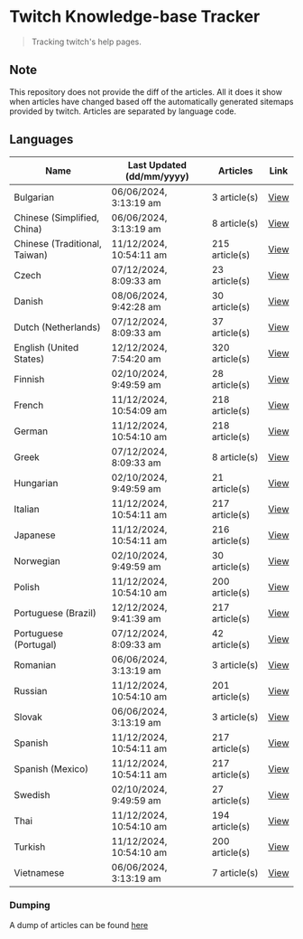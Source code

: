 # Twitch Knowledge-base Tracker
> Tracking twitch's help pages. 

## Note
This repository does not provide the diff of the articles. All it does it show when articles have changed based
off the automatically generated sitemaps provided by twitch. Articles are separated by language code.

## Languages

| Name                          | Last Updated (dd/mm/yyyy) | Articles       | Link                   |
|-------------------------------|---------------------------|----------------|------------------------|
| Bulgarian                     | 06/06/2024, 3:13:19 am    | 3 article(s)   | [View](docs/bg.md)     |
| Chinese (Simplified, China)   | 06/06/2024, 3:13:19 am    | 8 article(s)   | [View](docs/zh_CN.md)  |
| Chinese (Traditional, Taiwan) | 11/12/2024, 10:54:11 am   | 215 article(s) | [View](docs/zh_TW.md)  |
| Czech                         | 07/12/2024, 8:09:33 am    | 23 article(s)  | [View](docs/cs.md)     |
| Danish                        | 08/06/2024, 9:42:28 am    | 30 article(s)  | [View](docs/da.md)     |
| Dutch (Netherlands)           | 07/12/2024, 8:09:33 am    | 37 article(s)  | [View](docs/nl_NL.md)  |
| English (United States)       | 12/12/2024, 7:54:20 am    | 320 article(s) | [View](docs/en_US.md)  |
| Finnish                       | 02/10/2024, 9:49:59 am    | 28 article(s)  | [View](docs/fi.md)     |
| French                        | 11/12/2024, 10:54:09 am   | 218 article(s) | [View](docs/fr.md)     |
| German                        | 11/12/2024, 10:54:10 am   | 218 article(s) | [View](docs/de.md)     |
| Greek                         | 07/12/2024, 8:09:33 am    | 8 article(s)   | [View](docs/el.md)     |
| Hungarian                     | 02/10/2024, 9:49:59 am    | 21 article(s)  | [View](docs/hu.md)     |
| Italian                       | 11/12/2024, 10:54:11 am   | 217 article(s) | [View](docs/it.md)     |
| Japanese                      | 11/12/2024, 10:54:11 am   | 216 article(s) | [View](docs/ja.md)     |
| Norwegian                     | 02/10/2024, 9:49:59 am    | 30 article(s)  | [View](docs/no.md)     |
| Polish                        | 11/12/2024, 10:54:10 am   | 200 article(s) | [View](docs/pl.md)     |
| Portuguese (Brazil)           | 12/12/2024, 9:41:39 am    | 217 article(s) | [View](docs/pt_BR.md)  |
| Portuguese (Portugal)         | 07/12/2024, 8:09:33 am    | 42 article(s)  | [View](docs/pt_PT.md)  |
| Romanian                      | 06/06/2024, 3:13:19 am    | 3 article(s)   | [View](docs/ro.md)     |
| Russian                       | 11/12/2024, 10:54:10 am   | 201 article(s) | [View](docs/ru.md)     |
| Slovak                        | 06/06/2024, 3:13:19 am    | 3 article(s)   | [View](docs/sk.md)     |
| Spanish                       | 11/12/2024, 10:54:11 am   | 217 article(s) | [View](docs/es.md)     |
| Spanish (Mexico)              | 11/12/2024, 10:54:11 am   | 217 article(s) | [View](docs/es_MX.md)  |
| Swedish                       | 02/10/2024, 9:49:59 am    | 27 article(s)  | [View](docs/sv.md)     |
| Thai                          | 11/12/2024, 10:54:10 am   | 194 article(s) | [View](docs/th.md)     |
| Turkish                       | 11/12/2024, 10:54:10 am   | 200 article(s) | [View](docs/tr.md)     |
| Vietnamese                    | 06/06/2024, 3:13:19 am    | 7 article(s)   | [View](docs/vi.md)     |

### Dumping
A dump of articles can be found [here](docs/RAW.md)